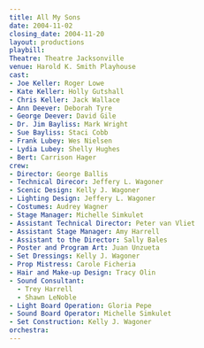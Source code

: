 ```yaml
---
title: All My Sons
date: 2004-11-02
closing_date: 2004-11-20
layout: productions
playbill:
Theatre: Theatre Jacksonville
venue: Harold K. Smith Playhouse
cast:
- Joe Keller: Roger Lowe
- Kate Keller: Holly Gutshall
- Chris Keller: Jack Wallace
- Ann Deever: Deborah Tyre
- George Deever: David Gile
- Dr. Jim Bayliss: Mark Wright
- Sue Bayliss: Staci Cobb
- Frank Lubey: Wes Nielsen
- Lydia Lubey: Shelly Hughes
- Bert: Carrison Hager
crew:
- Director: George Ballis
- Technical Direcor: Jeffery L. Wagoner
- Scenic Design: Kelly J. Wagoner
- Lighting Design: Jeffery L. Wagoner
- Costumes: Audrey Wagner
- Stage Manager: Michelle Simkulet
- Assistant Technical Director: Peter van Vliet
- Assistant Stage Manager: Amy Harrell
- Assistant to the Director: Sally Bales
- Poster and Program Art: Juan Unzueta
- Set Dressings: Kelly J. Wagoner
- Prop Mistress: Carole Ficheria
- Hair and Make-up Design: Tracy Olin
- Sound Consultant:
  - Trey Harrell
  - Shawn LeNoble
- Light Board Operation: Gloria Pepe
- Sound Board Operator: Michelle Simkulet
- Set Construction: Kelly J. Wagoner
orchestra:
---
```

